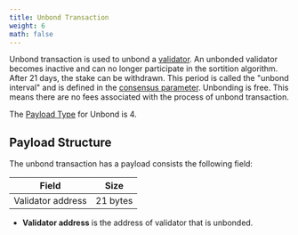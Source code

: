 ```yaml
---
title: Unbond Transaction
weight: 6
math: false
---
```


Unbond transaction is used to unbond a [validator](/protocol/blockchain/validator/).
An unbonded validator becomes inactive and can no longer participate in the sortition algorithm.
After 21 days, the stake can be withdrawn.
This period is called the "unbond interval" and is defined in the [consensus parameter](/protocol/consensus/parameters/).
Unbonding is free. This means there are no fees associated with the process of unbond transaction.

The [Payload Type](/protocol/transaction/format/#payload-type) for Unbond is 4.

## Payload Structure

The unbond transaction has a payload consists the following field:

| Field             | Size     |
| ----------------- | -------- |
| Validator address | 21 bytes |

- **Validator address** is the address of validator that is unbonded.
